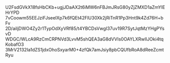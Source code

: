 U2FsdGVkX18fsHbCKb+ugjJDaAX2t6iMW6nFBJmJRsG80yZjZMXD1aZmYlEHrYPD
7vCoowm55EEJziFJseelXp7k6fQEt42FlU30Xk2jRiTnR1Pp3Hnt9k4Zd76H+bFv
2D/aiIjDWO4Zy2r1TypOdXyVRf85/t4YBCDsVwgI37uv19R7SytJqtMzYHgPYsvD
WDGC/WLcA9RzCmCRPNVd3LvvM5shQEA3aG8dVVIs0OAYLXRwIlJOki4tqKobafO3
3MrV2132Ia1dZS1jdxOhoSxyarM0+4zfQk7amJsiy8pbCQUfbRoA8dReeZcmtRyu
